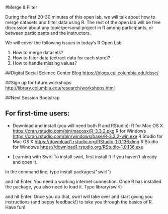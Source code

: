 #Merge & Filter

During the first 20-30 minutes of this open lab, we will talk about how to merge datasets and filter data using R. The rest of the open lab will be free discussion about any topic/personal project in R among participants, or between participants and the instructors. 

We will cover the following issues in today’s R Open Lab

1. How to merge datasets?
2. How to filter data (extract data for each store)?
3. How to handle missing values?



##Digital Social Science Center Blog
https://blogs.cul.columbia.edu/dssc/

##Sign up for future workshops
http://library.columbia.edu/research/workshops.html

##Next Session
Bootstrap

## For first-time users:

* Download and install (you will need both R and RStudio):
R for Mac OS X
<https://cran.rstudio.com/bin/macosx/R-3.3.2.pkg>
R for Windows
<https://cran.rstudio.com/bin/windows/base/R-3.3.2-win.exe>
R Studio for Mac OS X
<https://download1.rstudio.org/RStudio-1.0.136.dmg>
R Studio for Windows
<https://download1.rstudio.org/RStudio-1.0.136.exe>

* Learning with Swirl
To install swirl, first install R if you haven’t already and open it. 

In the command line, type
install.packages("swirl")

and hit Enter. You need a working internet connection. Once R has installed the package, you also need to load it. Type
library(swirl)

and hit Enter. Once you do that, swirl will take over and start giving you instructions (and peppy feedback!) to take you through the basics of R. Have fun!

